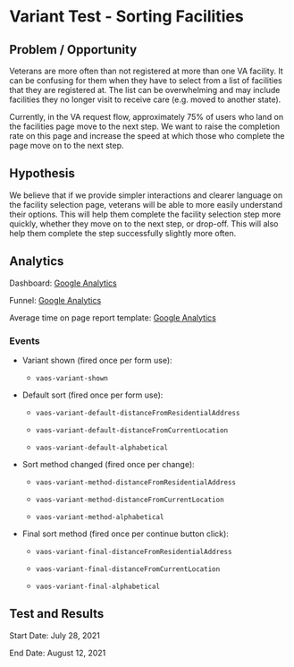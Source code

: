 # Variant Test - Sorting Facilities

## Problem / Opportunity

Veterans are more often than not registered at more than one VA facility. It can be confusing for them when they have to select from a list of facilities that they are registered at. The list can be overwhelming and may include facilities they no longer visit to receive care (e.g. moved to another state).

Currently, in the VA request flow, approximately 75% of users who land on the facilities page move to the next step. We want to raise the completion rate on this page and increase the speed at which those who complete the page move on to the next step.

## Hypothesis

We believe that if we provide simpler interactions and clearer language on the facility selection page, veterans will be able to more easily understand their options. This will help them complete the facility selection step more quickly, whether they move on to the next step, or drop-off. This will also help them complete the step successfully slightly more often.

## Analytics

Dashboard: [Google Analytics](https://analytics.google.com/analytics/web/#/dashboard/OJY0YEinTf2JR4Gk3HsSUw/a50123418w177519031p176188361/)

Funnel: [Google Analytics](https://analytics.google.com/analytics/web/#/analysis/a50123418w177519031p176188361/edit/Z4cFM5gyQhy65K3s4tymQw)

Average time on page report template: [Google Analytics](https://analytics.google.com/analytics/web/template?uid=wJNRUJodTRW30Z7w567VZg)

### Events

- Variant shown (fired once per form use):

  - `vaos-variant-shown`

- Default sort (fired once per form use):

  - `vaos-variant-default-distanceFromResidentialAddress`

  - `vaos-variant-default-distanceFromCurrentLocation`

  - `vaos-variant-default-alphabetical`

- Sort method changed (fired once per change):

  - `vaos-variant-method-distanceFromResidentialAddress`

  - `vaos-variant-method-distanceFromCurrentLocation`

  - `vaos-variant-method-alphabetical`

- Final sort method (fired once per continue button click):

  - `vaos-variant-final-distanceFromResidentialAddress`

  - `vaos-variant-final-distanceFromCurrentLocation`

  - `vaos-variant-final-alphabetical`


## Test and Results

Start Date: July 28, 2021

End Date: August 12, 2021



